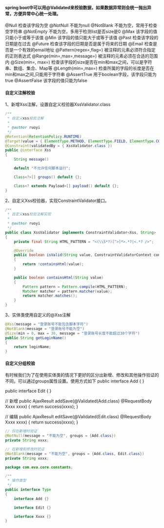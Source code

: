 #### spring boot中可以用@Validated来校验数据，如果数据异常则会统一抛出异常，方便异常中心统一处理。
@Null	检查该字段为空
@NotNull	不能为null
@NotBlank	不能为空，常用于检查空字符串
@NotEmpty	不能为空，多用于检测list是否size是0
@Max	该字段的值只能小于或等于该值
@Min	该字段的值只能大于或等于该值
@Past	检查该字段的日期是在过去
@Future	检查该字段的日期是否是属于将来的日期
@Email	检查是否是一个有效的email地址
@Pattern(regex=,flag=)	被注释的元素必须符合指定的正则表达式
@Range(min=,max=,message=)	被注释的元素必须在合适的范围内
@Size(min=, max=)	检查该字段的size是否在min和max之间，可以是字符串、数组、集合、Map等
@Length(min=,max=)	检查所属的字段的长度是否在min和max之间,只能用于字符串
@AssertTrue	用于boolean字段，该字段只能为true
@AssertFalse	该字段的值只能为false



#### 自定义注解校验
1、新增Xss注解，设置自定义校验器XssValidator.class
```java
/**
 * 自定义xss校验注解
 * 
 * @author ruoyi
 */
@Retention(RetentionPolicy.RUNTIME)
@Target(value = { ElementType.METHOD, ElementType.FIELD, ElementType.CONSTRUCTOR, ElementType.PARAMETER })
@Constraint(validatedBy = { XssValidator.class })
public @interface Xss
{
    String message()

    default "不允许任何脚本运行";

    Class<?>[] groups() default {};

    Class<? extends Payload>[] payload() default {};
}
```
2、自定义Xss校验器，实现ConstraintValidator接口。
```java
/**
 * 自定义xss校验注解实现
 * 
 * @author ruoyi
 */
public class XssValidator implements ConstraintValidator<Xss, String>
{
    private final String HTML_PATTERN = "<(\\S*?)[^>]*>.*?|<.*? />";

    @Override
    public boolean isValid(String value, ConstraintValidatorContext constraintValidatorContext)
    {
        return !containsHtml(value);
    }

    public boolean containsHtml(String value)
    {
        Pattern pattern = Pattern.compile(HTML_PATTERN);
        Matcher matcher = pattern.matcher(value);
        return matcher.matches();
    }
}
```
3、实体类使用自定义的@Xss注解
```java
@Xss(message = "登录账号不能包含脚本字符")
@NotBlank(message = "登录账号不能为空")
@Size(min = 0, max = 30, message = "登录账号长度不能超过30个字符")
public String getLoginName()
{
	return loginName;
}
```

#### 自定义分组校验
有时候我们为了在使用实体类的情况下更好的区分出新增、修改和其他操作验证的不同，可以通过groups属性设置。使用方式如下
public interface Add
{
}

public interface Edit
{
}


// 新增
public AjaxResult addSave(@Validated(Add.class) @RequestBody Xxxx xxxx)
{
    return success(xxxx);
}

// 编辑
public AjaxResult editSave(@Validated(Edit.class) @RequestBody Xxxx xxxx)
{
    return success(xxxx);
}

```java
// 仅在新增时验证
@NotNull(message = "不能为空", groups = {Add.class})
private String xxxx;

// 在新增和修改时验证
@NotBlank(message = "不能为空", groups = {Add.class, Edit.class})
private String xxxx;
```

```java
package com.eva.core.constants;

/**
 * 操作类型
 */
public interface Type 
{
    interface Add {}

    interface Edit {}

    interface Xxxx {}
}
```

